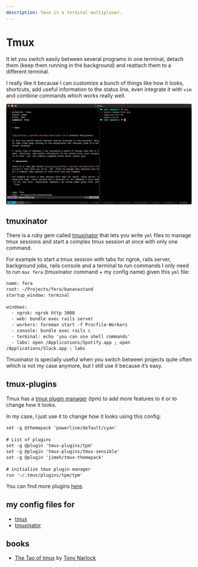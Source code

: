 ```yaml
---
description: Tmux is a terminal multiplexer.
---
```


# Tmux

It let you switch easily between several programs in one terminal, detach them \(keep them running in the background\) and reattach them to a different terminal.

I really like it because I can customize a bunch of things like how it looks, shortcuts, add useful information to the status line, even integrate it with `vim` and combine commands which works really well.

![](.gitbook/assets/tmux.png)

## tmuxinator

There is a ruby gem called [tmuxinator](https://github.com/tmuxinator/tmuxinator) that lets you write `yml` files to manage tmux sessions and start a complex tmux session at once with only one command.

For example to start a tmux session with tabs for ngrok, rails server, background jobs, rails console and a terminal to run commands I only need to run `mux fera` \(tmuxinator command + my config name\) given this `yml` file:

```text
name: fera
root: ~/Projects/fera/bananastand
startup_window: terminal

windows:
  - ngrok: ngrok http 3000
  - web: bundle exec rails server
  - workers: foreman start -f Procfile-Workers
  - console: bundle exec rails c
  - terminal: echo 'you can use shell commands'
  - labs: open /Applications/Spotify.app ; open /Applications/Slack.app ; labs
```

Tmuxinator is specially useful when you switch between projects quite often which is not my case anymore, but I still use it because it’s easy.  


## tmux-plugins

Tmux has a [tmux plugin manager](https://github.com/tmux-plugins/tpm) \(tpm\) to add more features to it or to change how it looks.

In my case, I just use it to change how it looks using this config:

```text
set -g @themepack 'powerline/default/cyan'

# List of plugins
set -g @plugin 'tmux-plugins/tpm'
set -g @plugin 'tmux-plugins/tmux-sensible'
set -g @plugin 'jimeh/tmux-themepack'

# initialize tmux plugin manager
run '~/.tmux/plugins/tpm/tpm'
```

You can find more plugins [here](https://github.com/tmux-plugins).

## **my config files for**

* [tmux](https://github.com/lucasprag/dotfiles/blob/master/tmux.conf)
* [tmuxinator](https://github.com/lucasprag/dotfiles/tree/master/tmuxinator)

## **books**

* [The Tao of tmux](https://leanpub.com/the-tao-of-tmux/read) by [Tony Narlock](https://github.com/tony)

